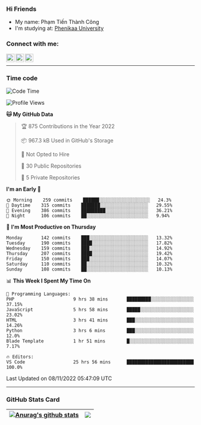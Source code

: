 ### Hi Friends

- My name: Phạm Tiến Thành Công
- I'm studying at: [Phenikaa University]


### Connect with me:
[<img align="left" alt="PhamTienThanhCong | Facebook" width="22px" src="https://upload.wikimedia.org/wikipedia/commons/thumb/1/16/Facebook-icon-1.png/640px-Facebook-icon-1.png" />][facebook]
[<img align="left" alt="PhamTienThanhCong | Zalo" width="22px" src="https://www.anphatpc.com.vn/template/anphat_2020v2/images/icon-zalo.jpg" />][zalo]
[<img align="left" alt="PhamTienThanhCong | LinkedIn" width="22px" src="https://cdn3.iconfinder.com/data/icons/inficons/512/linkedin.png" />][linkedin]

<br />

---

### Time code

<!--START_SECTION:waka-->
![Code Time](http://img.shields.io/badge/Code%20Time-679%20hrs%2029%20mins-blue)

![Profile Views](http://img.shields.io/badge/Profile%20Views-32-blue)

**🐱 My GitHub Data** 

> 🏆 875 Contributions in the Year 2022
 > 
> 📦 967.3 kB Used in GitHub's Storage 
 > 
> 🚫 Not Opted to Hire
 > 
> 📜 30 Public Repositories 
 > 
> 🔑 5 Private Repositories  
 > 
**I'm an Early 🐤** 

```text
🌞 Morning    259 commits    ██████░░░░░░░░░░░░░░░░░░░   24.3% 
🌆 Daytime    315 commits    ███████░░░░░░░░░░░░░░░░░░   29.55% 
🌃 Evening    386 commits    █████████░░░░░░░░░░░░░░░░   36.21% 
🌙 Night      106 commits    ██░░░░░░░░░░░░░░░░░░░░░░░   9.94%

```
📅 **I'm Most Productive on Thursday** 

```text
Monday       142 commits    ███░░░░░░░░░░░░░░░░░░░░░░   13.32% 
Tuesday      190 commits    ████░░░░░░░░░░░░░░░░░░░░░   17.82% 
Wednesday    159 commits    ███░░░░░░░░░░░░░░░░░░░░░░   14.92% 
Thursday     207 commits    ████░░░░░░░░░░░░░░░░░░░░░   19.42% 
Friday       150 commits    ███░░░░░░░░░░░░░░░░░░░░░░   14.07% 
Saturday     110 commits    ██░░░░░░░░░░░░░░░░░░░░░░░   10.32% 
Sunday       108 commits    ██░░░░░░░░░░░░░░░░░░░░░░░   10.13%

```


📊 **This Week I Spent My Time On** 

```text
💬 Programming Languages: 
PHP                      9 hrs 38 mins       █████████░░░░░░░░░░░░░░░░   37.15% 
JavaScript               5 hrs 58 mins       █████░░░░░░░░░░░░░░░░░░░░   23.02% 
HTML                     3 hrs 41 mins       ███░░░░░░░░░░░░░░░░░░░░░░   14.26% 
Python                   3 hrs 6 mins        ███░░░░░░░░░░░░░░░░░░░░░░   12.0% 
Blade Template           1 hr 51 mins        █░░░░░░░░░░░░░░░░░░░░░░░░   7.17%

🔥 Editors: 
VS Code                  25 hrs 56 mins      █████████████████████████   100.0%

```


 Last Updated on 08/11/2022 05:47:09 UTC
<!--END_SECTION:waka-->

---

### GitHub Stats Card

| <a href="https://github.com/phamtienthanhcong"><img align="center" src="https://github-readme-stats.vercel.app/api?username=PhamTienThanhCong&show_icons=true&include_all_commits=true&theme=buefy&hide_border=true&theme=ocean_dark" alt="Anurag's github stats" /></a> | <a href="https://github.com/phamtienthanhcong"><img align="center" src="https://github-readme-stats.vercel.app/api/top-langs/?username=PhamTienThanhCong&layout=compact&theme=buefy&hide_border=true&theme=ocean_dark" /></a> |
| ------------- | ------------- |

[Phenikaa University]: https://phenikaa-uni.edu.vn/vi
[facebook]: https://www.facebook.com/phamtienthanhcong
[linkedin]: https://linkedin.com/in/phamtienthanhcong
[zalo]: https://zalo.me/0396396332
[tiktok]: https://www.tiktok.com/@phamtienthanhcong
[web]: https://github.com/PhamTienThanhCong/web_dev
[min project]: https://github.com/PhamTienThanhCong/Project-Of-Web
[c and cpp]: https://github.com/PhamTienThanhCong/Code_C_and_Cpro
[python]: https://github.com/PhamTienThanhCong/Python_beginer
